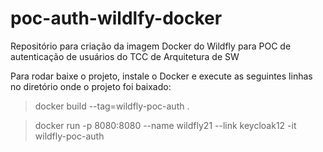 # poc-auth-wildlfy-docker
Repositório para criação da imagem Docker do Wildfly para POC de autenticação de usuários do TCC de Arquitetura de SW

Para rodar baixe o projeto, instale o Docker e execute as seguintes linhas no diretório onde o projeto foi baixado:

> docker build --tag=wildfly-poc-auth .

> docker run -p 8080:8080 --name wildfly21 --link keycloak12 -it wildfly-poc-auth

